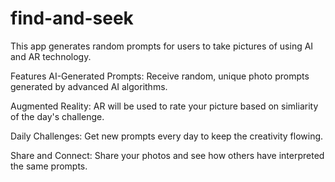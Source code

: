 # find-and-seek
This app generates random prompts for users to take pictures of using AI and AR technology.

Features
AI-Generated Prompts: Receive random, unique photo prompts generated by advanced AI algorithms.

Augmented Reality: AR will be used to rate your picture based on simliarity of the day's challenge.

Daily Challenges: Get new prompts every day to keep the creativity flowing.

Share and Connect: Share your photos and see how others have interpreted the same prompts.

